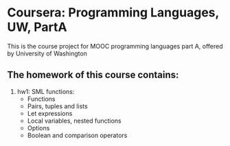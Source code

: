 # Coursera: Programming Languages, UW, PartA
This is the course project for MOOC programming languages part A, offered by University of Washington

## The homework of this course contains:  
1. hw1: SML functions:
    * Functions
    * Pairs, tuples and lists
    * Let expressions
    * Local variables, nested functions
    * Options
    * Boolean and comparison operators